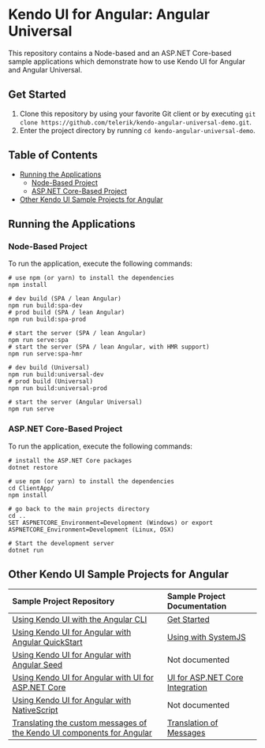 # Kendo UI for Angular: Angular Universal

This repository contains a Node-based and an ASP.NET Core-based sample applications which demonstrate how to use Kendo UI for Angular and Angular Universal.

## Get Started

1. Clone this repository by using your favorite Git client or by executing `git clone https://github.com/telerik/kendo-angular-universal-demo.git`.
1. Enter the project directory by running `cd kendo-angular-universal-demo`.

## Table of Contents

* [Running the Applications](#running-the-applications)
    * [Node-Based Project](#node-based-project)
    * [ASP.NET Core-Based Project](#aspnet-core-based-project)
* [Other Kendo UI Sample Projects for Angular](#other-kendo-ui-sample-projects-for-angular)

## Running the Applications

### Node-Based Project

To run the application, execute the following commands:

```
# use npm (or yarn) to install the dependencies
npm install

# dev build (SPA / lean Angular)
npm run build:spa-dev
# prod build (SPA / lean Angular)
npm run build:spa-prod

# start the server (SPA / lean Angular)
npm run serve:spa
# start the server (SPA / lean Angular, with HMR support)
npm run serve:spa-hmr

# dev build (Universal)
npm run build:universal-dev
# prod build (Universal)
npm run build:universal-prod

# start the server (Angular Universal)
npm run serve
```

### ASP.NET Core-Based Project

To run the application, execute the following commands:

```
# install the ASP.NET Core packages
dotnet restore

# use npm (or yarn) to install the dependencies
cd ClientApp/
npm install

# go back to the main projects directory
cd ..
SET ASPNETCORE_Environment=Development (Windows) or export ASPNETCORE_Environment=Development (Linux, OSX)

# Start the development server
dotnet run
```

## Other Kendo UI Sample Projects for Angular

|Sample Project Repository                                        |Sample Project Documentation |
|:---                                                             |:---                         |
|[Using Kendo UI with the Angular CLI](https://github.com/telerik/kendo-angular-quickstart-cli) |[Get Started](http://www.telerik.com/kendo-angular-ui/getting-started/)|
|[Using Kendo UI for Angular with Angular QuickStart](https://github.com/telerik/kendo-angular-quickstart) |[Using with SystemJS](http://www.telerik.com/kendo-angular-ui/components/installation/system-js/)|
|[Using Kendo UI for Angular with Angular Seed](https://github.com/telerik/kendo-angular-quickstart-seed)  |Not documented        |
|[Using Kendo UI for Angular with UI for ASP.NET Core](https://github.com/telerik/kendo-angular-demo-aspnetcore-data/tree/master) |[UI for ASP.NET Core Integration](http://www.telerik.com/kendo-angular-ui/components/dataquery/mvc-integration/)|
|[Using Kendo UI for Angular with NativeScript](https://github.com/telerik/ng2-dashboard)                     |Not documented   |
|[Translating the custom messages of the Kendo UI components for Angular](https://github.com/telerik/kendo-angular-i18n-sample) |[Translation of Messages](http://www.telerik.com/kendo-angular-ui/components/localization/messages/)|

